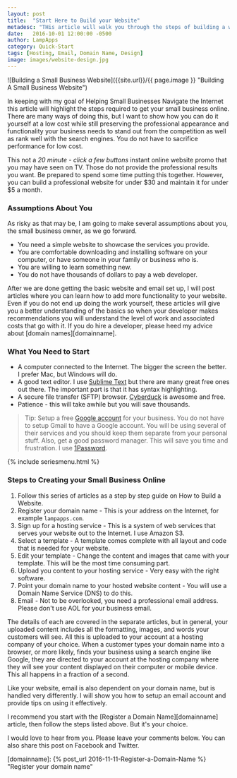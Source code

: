 ```yaml
---
layout: post
title:  "Start Here to Build your Website"
metadesc: "THis article will walk you through the steps of building a website for your small to medium size business. We focus on high performance at low cost."
date:   2016-10-01 12:00:00 -0500
author: LampApps
category: Quick-Start
tags: [Hosting, Email, Domain Name, Design]
image: images/website-design.jpg
---
```


![Building a Small Business Website]({{site.url}}/{{ page.image }} "Building A Small Business Website")

In keeping with my goal of Helping Small Businesses Navigate the Internet this article will highlight the steps required to get your small business online. There are many ways of doing this, but I want to show how you can do it yourself at a low cost while still preserving the professional appearance and functionality your business needs to stand out from the competition as well as rank well with the search engines. You do not have to sacrifice performance for low cost.

This not a *20 minute - click a few buttons* instant online website promo that you may have seen on TV. Those do not provide the professional results you want. Be prepared to spend some time putting this together. However, you can build a professional website for under $30 and maintain it for under $5 a month.

<!--more-->

### Assumptions About You

As risky as that may be, I am going to make several assumptions about you, the small business owner, as we go forward.

* You need a simple website to showcase the services you provide.
* You are comfortable downloading and installing software on your computer, or have someone in your family or business who is.
* You are willing to learn something new.
* You do not have thousands of dollars to pay a web developer. 

After we are done getting the basic website and email set up, I will post articles where you can learn how to add more functionality to your website. Even if you do not end up doing the work yourself, these articles will give you a better understanding of the basics so when your developer makes recommendations you will understand the level of work and associated costs that go with it. If you do hire a developer, please heed my advice about [domain names][domainname].

### What You Need to Start

* A computer connected to the Internet. The bigger the screen the better. I prefer Mac, but Windows will do.
* A good text editor. I use [Sublime Text][sublime] but there are many great free ones out there. The important part is that it has syntax highlighting.
* A secure file transfer (SFTP) browser. [Cyberduck][cyberduck] is awesome and free.
* Patience - this will take awhile but you will save thousands.

>Tip: Setup a free [Google account][googleaccount] for your business. You do not have to setup Gmail to have a Google account. You will be using several of their services and you should keep them separate from your personal stuff. Also, get a good password manager. This will save you time and frustration. I use [1Password].

{% include seriesmenu.html %}
### Steps to Creating your Small Business Online

1. Follow this series of articles as a step by step guide on How to Build a Website.
2. Register your domain name - This is your address on the Internet, for example `lampapps.com`.
3. Sign up for a hosting service - This is a system of web services that serves your website out to the Internet. I use Amazon S3.
4. Select a template  - A template comes complete with all layout and code that is needed for your website.
5. Edit your template - Change the content and images that came with your template. This will be the most time consuming part. 
6. Upload you content to your hosting service - Very easy with the right software.
7. Point your domain name to your hosted website content - You will use a Domain Name Service (DNS) to do this.
8. Email - Not to be overlooked, you need a professional email address. Please don't use AOL for your business email.

The details of each are covered in the separate articles, but in general, your uploaded content includes all the formatting, images, and words your customers will see. All this is uploaded to your account at a hosting company of your choice. When a customer types your domain name into a browser, or more likely, finds your business using a search engine like Google, they are directed to your account at the hosting company where they will see your content displayed on their computer or mobile device. This all happens in a fraction of a second. 

Like your website, email is also dependent on your domain name, but is handled very differently. I will show you how to setup an email account and provide tips on using it effectively.

I recommend you start with the [Register a Domain Name][domainname] article, then follow the steps listed above. But it's your choice.

I would love to hear from you. Please leave your comments below. You can also share this post on Facebook and Twitter.  


[sublime]: https://www.sublimetext.com "Sublime Text Editor"
[cyberduck]: https://cyberduck.io "Cyberduck File Transfer"
[1Password]: https://1password.com "1Password Password Manager"
[googleaccount]: https://accounts.google.com/SignUp "Signup for a Google Account"
[domainname]: {% post_url 2016-11-11-Register-a-Domain-Name %} "Register your domain name"




